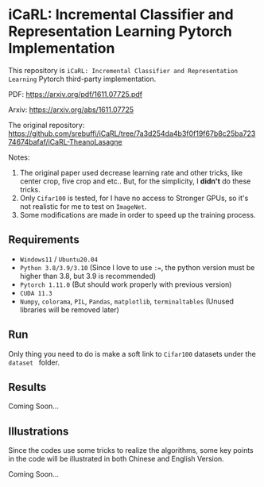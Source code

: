 # iCaRL: Incremental Classifier and Representation Learning Pytorch Implementation

This repository is `iCaRL: Incremental Classifier and Representation Learning` Pytorch third-party implementation.

PDF: https://arxiv.org/pdf/1611.07725.pdf

Arxiv: https://arxiv.org/abs/1611.07725

The original repository: https://github.com/srebuffi/iCaRL/tree/7a3d254da4b3f0f19f67b8c25ba72374674bafaf/iCaRL-TheanoLasagne

Notes:

1. The original paper used decrease learning rate and other tricks, like center crop, five crop and etc.. But, for the simplicity, I **didn't** do these tricks.
2. Only `Cifar100` is tested, for I have no access to Stronger GPUs, so it's not realistic for me to test on `ImageNet`.
3. Some modifications are made in order to speed up the training process.

## Requirements

- `Windows11` / `Ubuntu20.04`
- `Python 3.8/3.9/3.10` (Since I love to use `:=`, the python version must be higher than 3.8, but 3.9 is recommended)
- `Pytorch 1.11.0` (But should work properly with previous version)
- `CUDA 11.3`
- `Numpy`, `colorama`, `PIL`, `Pandas`, `matplotlib`, `terminaltables` (Unused libraries will be removed later)

## Run

Only thing you need to do is make a soft link to `Cifar100` datasets under the `dataset ` folder.

## Results

Coming Soon...

## Illustrations

Since the codes use some tricks to realize the algorithms, some key points in the code will be illustrated in both Chinese and English Version.

Coming Soon...
